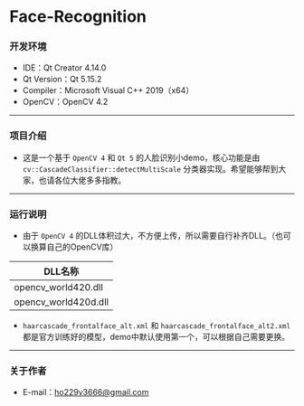 # Face-Recognition
### 开发环境
* IDE：Qt Creator 4.14.0<br>
* Qt Version：Qt 5.15.2
* Compiler：Microsoft Visual C++ 2019（x64）<br>
* OpenCV：OpenCV 4.2
---------
### 项目介绍 
* 这是一个基于 `OpenCV 4` 和 `Qt 5` 的人脸识别小demo，核心功能是由 `cv::CascadeClassifier::detectMultiScale` 分类器实现。希望能够帮到大家，也请各位大佬多多指教。<br>
---------
### 运行说明
* 由于 `OpenCV 4` 的DLL体积过大，不方便上传，所以需要自行补齐DLL。（也可以换算自己的OpenCV库）

|  DLL名称              |
|  -------------------  |
|  opencv_world420.dll  |
|  opencv_world420d.dll |

* `haarcascade_frontalface_alt.xml` 和 `haarcascade_frontalface_alt2.xml` 都是官方训练好的模型，demo中默认使用第一个，可以根据自己需要更换。
---------
### 关于作者
* E-mail：<ho229v3666@gmail.com>